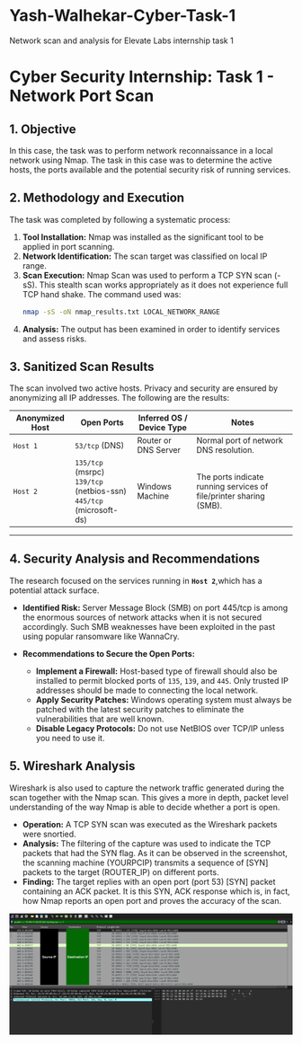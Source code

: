 # Yash-Walhekar-Cyber-Task-1
Network scan and analysis for Elevate Labs internship task 1

# Cyber Security Internship: Task 1 - Network Port Scan

## 1. Objective

In this case, the task was to perform network reconnaissance in a local network using Nmap. The task in this case was to determine the active hosts, the ports available and the potential security risk of running services.

## 2. Methodology and Execution

The task was completed by following a systematic process:
1. **Tool Installation:** Nmap was installed as the significant tool to be applied in port scanning.
2. **Network Identification:** The scan target was classified on local IP range.
3. **Scan Execution:**  Nmap Scan was used to perform a TCP SYN scan (-sS). This stealth scan works appropriately as it does not experience full TCP hand shake. The command used was:
    ```bash
    nmap -sS -oN nmap_results.txt LOCAL_NETWORK_RANGE
    ```
4. **Analysis:** The output has been examined in order to identify services and assess risks.

## 3. Sanitized Scan Results

The scan involved two active hosts. Privacy and security are ensured by anonymizing all IP addresses. The following are the results:

| Anonymized Host | Open Ports                               | Inferred OS / Device Type | Notes                                      |
| --------------- | ---------------------------------------- | ------------------------- | ------------------------------------------ |
| `Host 1`     | `53/tcp` (DNS)                           | Router or DNS Server      | Normal port of network DNS resolution.  |
| `Host 2`    | `135/tcp` (msrpc) <br> `139/tcp` (netbios-ssn) <br> `445/tcp` (microsoft-ds) | Windows Machine           |The ports indicate running services of file/printer sharing (SMB). |

---

## 4. Security Analysis and Recommendations

The research focused on the services running in **`Host 2`**,which has a potential attack surface.

* **Identified Risk:** Server Message Block (SMB) on port 445/tcp is among the enormous sources of network attacks when it is not secured accordingly. Such SMB weaknesses have been exploited in the past using popular ransomware like WannaCry.

* **Recommendations to Secure the Open Ports:**
    * **Implement a Firewall:** Host-based type of firewall should also be installed to permit blocked ports of `135`, `139`, and `445`. Only trusted IP addresses should be made to connecting the local network.
    * **Apply Security Patches:** Windows operating system must always be patched with the latest security patches to eliminate the vulnerabilities that are well known.
    * **Disable Legacy Protocols:** Do not use NetBIOS over TCP/IP unless you need to use it.

## 5. Wireshark Analysis

Wireshark is also used to capture the network traffic generated during the scan together with the Nmap scan. This gives a more in depth, packet level understanding of the way Nmap is able to decide whether a port is open.

* **Operation:** A TCP SYN scan was executed as the Wireshark packets were snortied.
* **Analysis:** The filtering of the capture was used to indicate the TCP packets that had the SYN flag. As it can be observed in the screenshot, the scanning machine (YOURPCIP) transmits a sequence of [SYN] packets to the target (ROUTER_IP) on different ports.
* **Finding:** The target replies with an open port (port 53) [SYN] packet containing an ACK packet. It is this SYN, ACK response which is, in fact, how Nmap reports an open port and proves the accuracy of the scan.  

![Wireshark Scan Capture](Wireshark_results.png)
